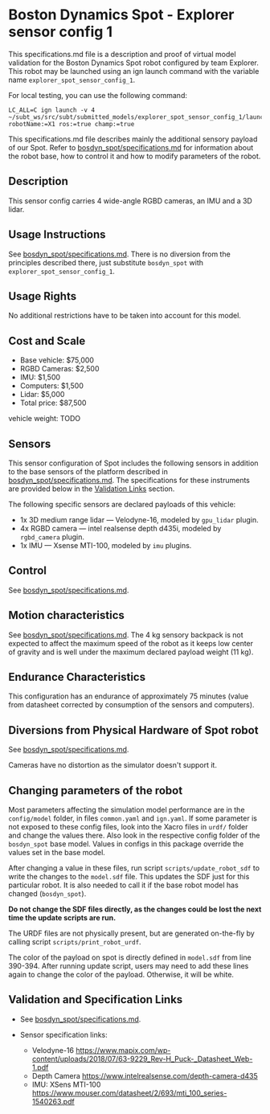 # Boston Dynamics Spot - Explorer sensor config 1
This specifications.md file is a description and proof of virtual model validation for the
Boston Dynamics Spot robot configured by team Explorer. This robot may be launched using an
ign launch command with the variable name `explorer_spot_sensor_config_1`.

For local testing, you can use the following command:

    LC_ALL=C ign launch -v 4 ~/subt_ws/src/subt/submitted_models/explorer_spot_sensor_config_1/launch/example.ign robotName:=X1 ros:=true champ:=true

This specifications.md file describes mainly the additional sensory payload of our Spot. Refer to
[bosdyn_spot/specifications.md](../bosdyn_spot/specifications.md) for information about the robot base,
how to control it and how to modify parameters of the robot.

## Description
This sensor config carries 4 wide-angle RGBD cameras, an IMU and a 3D lidar.

## Usage Instructions

See [bosdyn_spot/specifications.md](../bosdyn_spot/specifications.md). There is no diversion from
the principles described there, just substitute `bosdyn_spot` with `explorer_spot_sensor_config_1`.

## Usage Rights
No additional restrictions have to be taken into account for this model.

## Cost and Scale
* Base vehicle: $75,000
* RGBD Cameras: $2,500
* IMU: $1,500
* Computers: $1,500
* Lidar: $5,000
* Total price: $87,500

vehicle weight: TODO

## Sensors
This sensor configuration of Spot includes the following sensors in addition to the base sensors of the platform
described in [bosdyn_spot/specifications.md](../bosdyn_spot/specifications.md).
The specifications for these instruments are provided below in the [Validation Links](#validation_links) section.

The following specific sensors are declared payloads of this vehicle:

* 1x 3D medium range lidar &mdash; Velodyne-16, modeled by `gpu_lidar` plugin.
* 4x RGBD camera &mdash; intel realsense depth d435i, modeled by `rgbd_camera` plugin.
* 1x IMU &mdash; Xsense MTI-100, modeled by `imu` plugins.

## Control

See [bosdyn_spot/specifications.md](../bosdyn_spot/specifications.md).

## Motion characteristics

See [bosdyn_spot/specifications.md](../bosdyn_spot/specifications.md).
The 4 kg sensory backpack is not expected to affect the maximum speed of the robot
as it keeps low center of gravity and is well under the maximum declared payload weight (11 kg).

## Endurance Characteristics
This configuration has an endurance of approximately 75 minutes (value from datasheet corrected
by consumption of the sensors and computers).

## Diversions from Physical Hardware of Spot robot
See [bosdyn_spot/specifications.md](../bosdyn_spot/specifications.md).

Cameras have no distortion as the simulator doesn't support it.

## Changing parameters of the robot
Most parameters affecting the simulation model performance are in the `config/model` folder,
in files `common.yaml` and `ign.yaml`. If some parameter is not exposed to these config files,
look into the Xacro files in `urdf/` folder and change the values there. Also look in the respective
config folder of the `bosdyn_spot` base model. Values in configs in this package override the values
set in the base model.

After changing a value in these files, run script `scripts/update_robot_sdf` to write the
changes to the `model.sdf` file. This updates the SDF just for this particular robot. It is also needed
to call it if the base robot model has changed (`bosdyn_spot`).

__Do not change the SDF files directly, as the changes could be lost the next time the update scripts are run.__

The URDF files are not physically present, but are generated on-the-fly by calling script
`scripts/print_robot_urdf`.

The color of the payload on spot is directly defined in `model.sdf` from line 390-394. After running update script,
users may need to add these lines again to change the color of the payload. Otherwise, it will be white.

## Validation and Specification Links
* See [bosdyn_spot/specifications.md](../bosdyn_spot/specifications.md).

* Sensor specification links:
  * Velodyne-16 https://www.mapix.com/wp-content/uploads/2018/07/63-9229_Rev-H_Puck-_Datasheet_Web-1.pdf
  * Depth Camera https://www.intelrealsense.com/depth-camera-d435
  * IMU: XSens MTI-100 https://www.mouser.com/datasheet/2/693/mti_100_series-1540263.pdf
